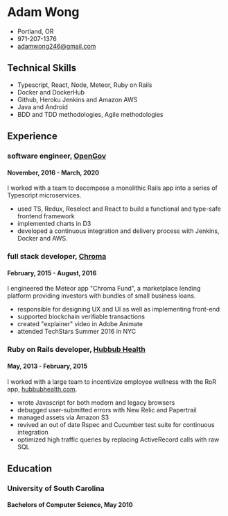# Adam Wong

- Portland, OR
- 971-207-1376
- adamwong246@gmail.com

## Technical Skills

- Typescript, React, Node, Meteor, Ruby on Rails
- Docker and DockerHub
- Github, Heroku Jenkins and Amazon AWS
- Java and Android
- BDD and TDD methodologies, Agile methodologies

## Experience

### software engineer, [OpenGov](http://www.opengov.com/)

#### November, 2016 - March, 2020

I worked with a team to decompose a monolithic Rails app into a series of Typescript microservices.

- used TS, Redux, Reselect and React to build a functional and type-safe frontend framework
- implemented charts in D3
- developed a continuous integration and delivery process with Jenkins, Docker and AWS.

### full stack developer, [Chroma](http://www.chroma.io/)

#### February, 2015 - August, 2016

I engineered the Meteor app "Chroma Fund", a marketplace lending platform providing investors with bundles of small business loans.

- responsible for designing UX and UI as well as implementing front-end
- supported blockchain verifiable transactions
- created "explainer" video in Adobe Animate
- attended TechStars Summer 2016 in NYC

### Ruby on Rails developer, [Hubbub Health](https://www.hubbubhealth.com/)

#### May, 2013 - February, 2015

I worked with a large team to incentivize employee wellness with the RoR app, [hubbubhealth.com](hubbubhealth.com).

- wrote Javascript for both modern and legacy browsers
- debugged user-submitted errors with New Relic and Papertrail
- managed assets via Amazon S3
- revived an out of date Rspec and Cucumber test suite for continuous integration
- optimized high traffic queries by replacing ActiveRecord calls with raw SQL

## Education
###  University of South Carolina
#### Bachelors of Computer Science,  May 2010
